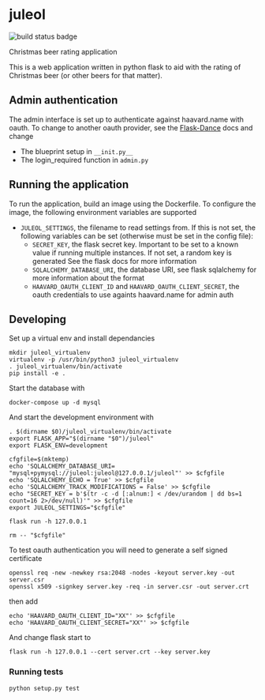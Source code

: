 # juleol

![build status badge](https://github.com/umglurf/juleol/workflows/Python%20unittest/badge.svg)

Christmas beer rating application

This is a web application written in python flask to aid with the rating of Christmas beer (or other beers for that matter).

## Admin authentication

The admin interface is set up to authenticate against haavard.name with oauth.
To change to another oauth provider, see the
[Flask-Dance](https://flask-dance.readthedocs.io/) docs and change 
 * The blueprint setup in ```__init.py__```
 * The login_required function in ```admin.py```

## Running the application

To run the application, build an image using the Dockerfile. To configure the
image, the following environment variables are supported
 * ```JULEOL_SETTINGS```, the filename to read settings from. If this is not
   set, the following variables can be set (otherwise must be set in the config
   file):
   * ```SECRET_KEY```, the flask secret key. Important to be set to a known value
        if running multiple instances. If not set, a random key is generated
        See the flask docs for more information
   * ```SQLALCHEMY_DATABASE_URI```, the database URI, see flask sqlalchemy for
     more information about the format
   * ```HAAVARD_OAUTH_CLIENT_ID``` and ```HAAVARD_OAUTH_CLIENT_SECRET```, the
     oauth credentials to use againts haavard.name for admin auth

## Developing

Set up a virtual env and install dependancies
```
mkdir juleol_virtualenv
virtualenv -p /usr/bin/python3 juleol_virtualenv
. juleol_virtualenv/bin/activate
pip install -e .
```

Start the database with
```
docker-compose up -d mysql
```

And start the development environment with
```
. $(dirname $0)/juleol_virtualenv/bin/activate
export FLASK_APP="$(dirname "$0")/juleol"
export FLASK_ENV=development

cfgfile=$(mktemp)
echo 'SQLALCHEMY_DATABASE_URI= "mysql+pymysql://juleol:juleol@127.0.0.1/juleol"' >> $cfgfile
echo 'SQLALCHEMY_ECHO = True' >> $cfgfile
echo 'SQLALCHEMY_TRACK_MODIFICATIONS = False' >> $cfgfile
echo "SECRET_KEY = b'$(tr -c -d [:alnum:] < /dev/urandom | dd bs=1 count=16 2>/dev/null)'" >> $cfgfile
export JULEOL_SETTINGS="$cfgfile"

flask run -h 127.0.0.1

rm -- "$cfgfile"
```

To test oauth authentication you will need to generate a self signed
certificate
```
openssl req -new -newkey rsa:2048 -nodes -keyout server.key -out server.csr
openssl x509 -signkey server.key -req -in server.csr -out server.crt
```
then add
```
echo 'HAAVARD_OAUTH_CLIENT_ID="XX"' >> $cfgfile
echo 'HAAVARD_OAUTH_CLIENT_SECRET="XX"' >> $cfgfile
```
And change flask start to
```
flask run -h 127.0.0.1 --cert server.crt --key server.key
```

### Running tests

```python setup.py test```
